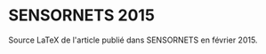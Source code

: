 SENSORNETS 2015
===============

Source LaTeX de l'article publié dans SENSORNETS en février 2015.

